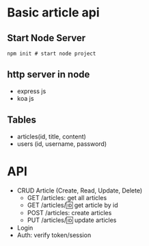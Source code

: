 # Basic article api

## Start Node Server
```
npm init # start node project
```

## http server in node
- express js
- koa js

## Tables
- articles(id, title, content)
- users (id, username, password)

# API
- CRUD Article (Create, Read, Update, Delete)
  + GET /articles: get all articles
  + GET /articles/:id: get article by id
  + POST /articles: create articles
  + PUT /articles/:id: update articles
- Login
- Auth: verify token/session
